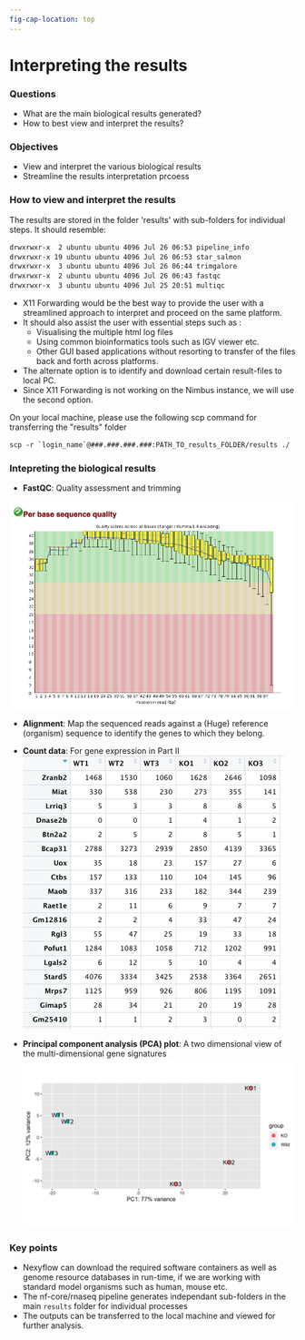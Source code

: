```yaml
---
fig-cap-location: top
---
```


# **Interpreting the results**


<div class="questions">

### **Questions**

- What are the main biological results generated?
- How to best view and interpret the results?
</div>  

<div class="objectives">

### **Objectives**

- View and interpret the various biological results
- Streamline the results interpretation prcoess
</div>  

### **How to view and interpret the results** 

The results are stored in the folder 'results' with sub-folders for individual steps. It should resemble:
```default
drwxrwxr-x  2 ubuntu ubuntu 4096 Jul 26 06:53 pipeline_info
drwxrwxr-x 19 ubuntu ubuntu 4096 Jul 26 06:53 star_salmon
drwxrwxr-x  3 ubuntu ubuntu 4096 Jul 26 06:44 trimgalore
drwxrwxr-x  2 ubuntu ubuntu 4096 Jul 26 06:43 fastqc
drwxrwxr-x  3 ubuntu ubuntu 4096 Jul 25 20:51 multiqc
```

* X11 Forwarding would be the best way to provide the user with a streamlined approach to interpret and proceed on the same platform.
* It should also assist the user with essential steps such as : 
   - Visualising the multiple html log files
   - Using common bioinformatics tools such as IGV viewer etc.
   - Other GUI based applications without resorting to transfer of the files back and forth across platforms.
* The alternate option is to identify and download certain result-files to local PC.
* Since X11 Forwarding is not working on the Nimbus instance, we will use the second option.

On your local machine, please use the following scp command for transferring the "results" folder 
```default
scp -r `login_name`@###.###.###.###:PATH_TO_results_FOLDER/results ./
```

### **Intepreting the biological results**
- **FastQC**: Quality assessment and trimming

![](/fig/fastqQC.png)

- **Alignment**: Map the sequenced reads against a (Huge) reference (organism) sequence  to identify the genes to which they belong.

- **Count data**: For gene expression in Part II 
![](/fig/count_matrix.png)

- **Principal component analysis (PCA) plot**: A two dimensional view of the multi-dimensional gene signatures
![](/fig/PCA.png)





<div class="keypoints">

### **Key points**
- Nexyflow can download the required software containers as well as genome resource databases in run-time, if we are working with standard model organisms such as human, mouse etc.
- The nf-core/rnaseq pipeline generates independant sub-folders in the main `results` folder for individual processes 
- The outputs can be transferred to the local machine and viewed for further analysis.  
</div>  
